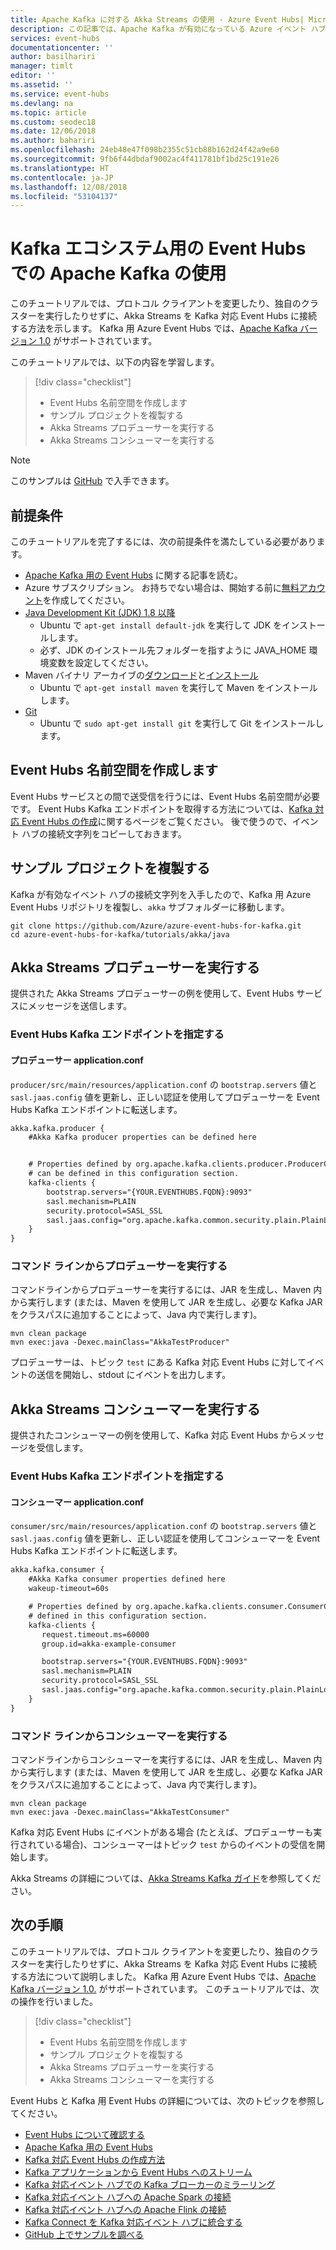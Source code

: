 ```yaml
---
title: Apache Kafka に対する Akka Streams の使用 - Azure Event Hubs| Microsoft Docs
description: この記事では、Apache Kafka が有効になっている Azure イベント ハブに Akka Streams を接続する方法について説明します。
services: event-hubs
documentationcenter: ''
author: basilhariri
manager: timlt
editor: ''
ms.assetid: ''
ms.service: event-hubs
ms.devlang: na
ms.topic: article
ms.custom: seodec18
ms.date: 12/06/2018
ms.author: bahariri
ms.openlocfilehash: 24eb48e47f098b2355c51cb88b162d24f42a9e60
ms.sourcegitcommit: 9fb6f44dbdaf9002ac4f411781bf1bd25c191e26
ms.translationtype: HT
ms.contentlocale: ja-JP
ms.lasthandoff: 12/08/2018
ms.locfileid: "53104137"
---
```

# <a name="using-akka-streams-with-event-hubs-for-apache-kafka"></a>Kafka エコシステム用の Event Hubs での Apache Kafka の使用
このチュートリアルでは、プロトコル クライアントを変更したり、独自のクラスターを実行したりせずに、Akka Streams を Kafka 対応 Event Hubs に接続する方法を示します。 Kafka 用 Azure Event Hubs では、[Apache Kafka バージョン 1.0](https://kafka.apache.org/10/documentation.html) がサポートされています。

このチュートリアルでは、以下の内容を学習します。
> [!div class="checklist"]
> * Event Hubs 名前空間を作成します
> * サンプル プロジェクトを複製する
> * Akka Streams プロデューサーを実行する 
> * Akka Streams コンシューマーを実行する

> [!NOTE]
> このサンプルは [GitHub](https://github.com/Azure/azure-event-hubs-for-kafka/tree/master/tutorials/akka/java) で入手できます。

## <a name="prerequisites"></a>前提条件

このチュートリアルを完了するには、次の前提条件を満たしている必要があります。

* [Apache Kafka 用の Event Hubs](event-hubs-for-kafka-ecosystem-overview.md) に関する記事を読む。 
* Azure サブスクリプション。 お持ちでない場合は、開始する前に[無料アカウント](https://azure.microsoft.com/free/?ref=microsoft.com&utm_source=microsoft.com&utm_medium=docs&utm_campaign=visualstudio)を作成してください。
* [Java Development Kit (JDK) 1.8 以降](https://aka.ms/azure-jdks)
    * Ubuntu で `apt-get install default-jdk` を実行して JDK をインストールします。
    * 必ず、JDK のインストール先フォルダーを指すように JAVA_HOME 環境変数を設定してください。
* Maven バイナリ アーカイブの[ダウンロード](http://maven.apache.org/download.cgi)と[インストール](http://maven.apache.org/install.html)
    * Ubuntu で `apt-get install maven` を実行して Maven をインストールします。
* [Git](https://www.git-scm.com/downloads)
    * Ubuntu で `sudo apt-get install git` を実行して Git をインストールします。

## <a name="create-an-event-hubs-namespace"></a>Event Hubs 名前空間を作成します

Event Hubs サービスとの間で送受信を行うには、Event Hubs 名前空間が必要です。 Event Hubs Kafka エンドポイントを取得する方法については、[Kafka 対応 Event Hubs の作成](event-hubs-create-kafka-enabled.md)に関するページをご覧ください。 後で使うので、イベント ハブの接続文字列をコピーしておきます。

## <a name="clone-the-example-project"></a>サンプル プロジェクトを複製する

Kafka が有効なイベント ハブの接続文字列を入手したので、Kafka 用 Azure Event Hubs リポジトリを複製し、`akka` サブフォルダーに移動します。

```shell
git clone https://github.com/Azure/azure-event-hubs-for-kafka.git
cd azure-event-hubs-for-kafka/tutorials/akka/java
```

## <a name="run-akka-streams-producer"></a>Akka Streams プロデューサーを実行する

提供された Akka Streams プロデューサーの例を使用して、Event Hubs サービスにメッセージを送信します。

### <a name="provide-an-event-hubs-kafka-endpoint"></a>Event Hubs Kafka エンドポイントを指定する

#### <a name="producer-applicationconf"></a>プロデューサー application.conf

`producer/src/main/resources/application.conf` の `bootstrap.servers` 値と `sasl.jaas.config` 値を更新し、正しい認証を使用してプロデューサーを Event Hubs Kafka エンドポイントに転送します。

```xml
akka.kafka.producer {
    #Akka Kafka producer properties can be defined here


    # Properties defined by org.apache.kafka.clients.producer.ProducerConfig
    # can be defined in this configuration section.
    kafka-clients {
        bootstrap.servers="{YOUR.EVENTHUBS.FQDN}:9093"
        sasl.mechanism=PLAIN
        security.protocol=SASL_SSL
        sasl.jaas.config="org.apache.kafka.common.security.plain.PlainLoginModule required username=\"$ConnectionString\" password=\"{YOUR.EVENTHUBS.CONNECTION.STRING}\";"
    }
}
```

### <a name="run-producer-from-the-command-line"></a>コマンド ラインからプロデューサーを実行する

コマンドラインからプロデューサーを実行するには、JAR を生成し、Maven 内から実行します (または、Maven を使用して JAR を生成し、必要な Kafka JAR をクラスパスに追加することによって、Java 内で実行します)。

```shell
mvn clean package
mvn exec:java -Dexec.mainClass="AkkaTestProducer"
```

プロデューサーは、トピック `test` にある Kafka 対応 Event Hubs に対してイベントの送信を開始し、stdout にイベントを出力します。

## <a name="run-akka-streams-consumer"></a>Akka Streams コンシューマーを実行する

提供されたコンシューマーの例を使用して、Kafka 対応 Event Hubs からメッセージを受信します。

### <a name="provide-an-event-hubs-kafka-endpoint"></a>Event Hubs Kafka エンドポイントを指定する

#### <a name="consumer-applicationconf"></a>コンシューマー application.conf

`consumer/src/main/resources/application.conf` の `bootstrap.servers` 値と `sasl.jaas.config` 値を更新し、正しい認証を使用してコンシューマーを Event Hubs Kafka エンドポイントに転送します。

```xml
akka.kafka.consumer {
    #Akka Kafka consumer properties defined here
    wakeup-timeout=60s

    # Properties defined by org.apache.kafka.clients.consumer.ConsumerConfig
    # defined in this configuration section.
    kafka-clients {
       request.timeout.ms=60000
       group.id=akka-example-consumer

       bootstrap.servers="{YOUR.EVENTHUBS.FQDN}:9093"
       sasl.mechanism=PLAIN
       security.protocol=SASL_SSL
       sasl.jaas.config="org.apache.kafka.common.security.plain.PlainLoginModule required username=\"$ConnectionString\" password=\"{YOUR.EVENTHUBS.CONNECTION.STRING}\";"
    }
}
```

### <a name="run-consumer-from-the-command-line"></a>コマンド ラインからコンシューマーを実行する

コマンドラインからコンシューマーを実行するには、JAR を生成し、Maven 内から実行します (または、Maven を使用して JAR を生成し、必要な Kafka JAR をクラスパスに追加することによって、Java 内で実行します)。

```shell
mvn clean package
mvn exec:java -Dexec.mainClass="AkkaTestConsumer"
```

Kafka 対応 Event Hubs にイベントがある場合 (たとえば、プロデューサーも実行されている場合)、コンシューマーはトピック `test` からのイベントの受信を開始します。 

Akka Streams の詳細については、[Akka Streams Kafka ガイド](https://doc.akka.io/docs/akka-stream-kafka/current/home.html)を参照してください。

## <a name="next-steps"></a>次の手順
このチュートリアルでは、プロトコル クライアントを変更したり、独自のクラスターを実行したりせずに、Akka Streams を Kafka 対応 Event Hubs に接続する方法について説明しました。 Kafka 用 Azure Event Hubs では、[Apache Kafka バージョン 1.0.](https://kafka.apache.org/10/documentation.html) がサポートされています。 このチュートリアルでは、次の操作を行いました。 

> [!div class="checklist"]
> * Event Hubs 名前空間を作成します
> * サンプル プロジェクトを複製する
> * Akka Streams プロデューサーを実行する 
> * Akka Streams コンシューマーを実行する

Event Hubs と Kafka 用 Event Hubs の詳細については、次のトピックを参照してください。  

- [Event Hubs について確認する](event-hubs-what-is-event-hubs.md)
- [Apache Kafka 用の Event Hubs](event-hubs-for-kafka-ecosystem-overview.md)
- [Kafka 対応 Event Hubs の作成方法](event-hubs-create-kafka-enabled.md)
- [Kafka アプリケーションから Event Hubs へのストリーム](event-hubs-quickstart-kafka-enabled-event-hubs.md)
- [Kafka 対応イベント ハブでの Kafka ブローカーのミラーリング](event-hubs-kafka-mirror-maker-tutorial.md)
- [Kafka 対応イベント ハブへの Apache Spark の接続](event-hubs-kafka-spark-tutorial.md)
- [Kafka 対応イベント ハブへの Apache Flink の接続](event-hubs-kafka-flink-tutorial.md)
- [Kafka Connect を Kafka 対応イベント ハブに統合する](event-hubs-kafka-connect-tutorial.md)
- [GitHub 上でサンプルを調べる](https://github.com/Azure/azure-event-hubs-for-kafka)
